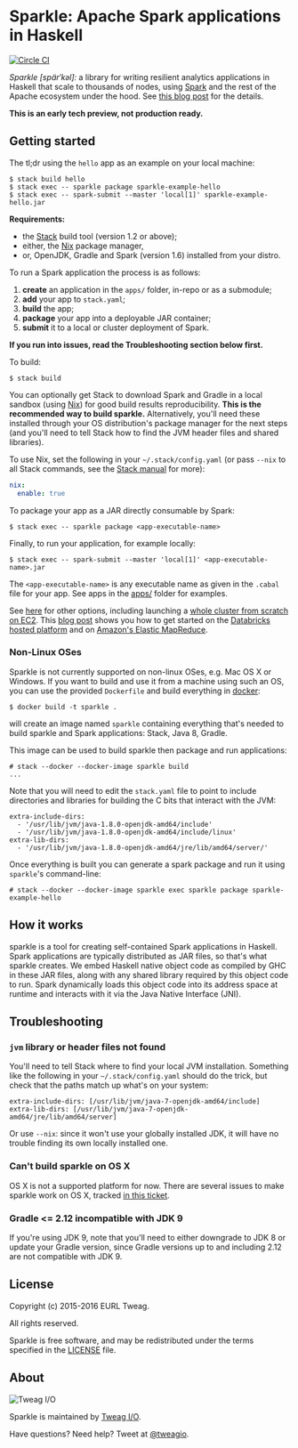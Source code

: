 # Sparkle: Apache Spark applications in Haskell

[![Circle CI](https://circleci.com/gh/tweag/sparkle.svg?style=svg)](https://circleci.com/gh/tweag/sparkle)

*Sparkle [spär′kəl]:* a library for writing resilient analytics
applications in Haskell that scale to thousands of nodes, using
[Spark][spark] and the rest of the Apache ecosystem under the hood.
See [this blog post][hello-sparkle] for the details.

**This is an early tech preview, not production ready.**

[spark]: http://spark.apache.org/
[hello-sparkle]: http://blog.tweag.io/posts/2016-02-25-hello-sparkle.html

## Getting started

The tl;dr using the `hello` app as an example on your local machine:

```
$ stack build hello
$ stack exec -- sparkle package sparkle-example-hello
$ stack exec -- spark-submit --master 'local[1]' sparkle-example-hello.jar
```

**Requirements:**
* the [Stack][stack] build tool (version 1.2 or above);
* either, the [Nix][nix] package manager,
* or, OpenJDK, Gradle and Spark (version 1.6) installed from your distro.

To run a Spark application the process is as follows:

1. **create** an application in the `apps/` folder, in-repo or as
   a submodule;
1. **add** your app to `stack.yaml`;
1. **build** the app;
1. **package** your app into a deployable JAR container;
1. **submit** it to a local or cluster deployment of Spark.

**If you run into issues, read the Troubleshooting section below
  first.**

To build:

```
$ stack build
```

You can optionally get Stack to download Spark and Gradle in a local
sandbox (using [Nix][nix]) for good build results reproducibility.
**This is the recommended way to build sparkle.** Alternatively,
you'll need these installed through your OS distribution's package
manager for the next steps (and you'll need to tell Stack how to find
the JVM header files and shared libraries).

To use Nix, set the following in your `~/.stack/config.yaml` (or pass
`--nix` to all Stack commands, see the [Stack manual][stack-nix] for
more):

```yaml
nix:
  enable: true
```

To package your app as a JAR directly consumable by Spark:

```
$ stack exec -- sparkle package <app-executable-name>
```

Finally, to run your application, for example locally:

```
$ stack exec -- spark-submit --master 'local[1]' <app-executable-name>.jar
```

The `<app-executable-name>` is any executable name as given in the
`.cabal` file for your app. See apps in the [apps/](apps/) folder for
examples.

See [here][spark-submit] for other options, including launching
a [whole cluster from scratch on EC2][spark-ec2]. This
[blog post][tweag-blog-haskell-paas] shows you how to get started on
the [Databricks hosted platform][databricks] and on
[Amazon's Elastic MapReduce][aws-emr].

[stack]: https://github.com/commercialhaskell/stack
[stack-nix]: https://docs.haskellstack.org/en/stable/nix_integration/#configuration
[spark-submit]: http://spark.apache.org/docs/1.6.2/submitting-applications.html
[spark-ec2]: http://spark.apache.org/docs/1.6.2/ec2-scripts.html
[nix]: http://nixos.org/nix
[tweag-blog-haskell-paas]: http://blog.tweag.io/posts/2016-06-20-haskell-compute-paas-with-sparkle.html
[databricks]: https://databricks.com/
[aws-emr]: https://aws.amazon.com/emr/

### Non-Linux OSes

Sparkle is not currently supported on non-linux OSes, e.g. Mac OS X or Windows. If you want to build and use it from a machine using
such an OS, you can use the provided `Dockerfile` and build everything in [docker](http://docker.io):

```
$ docker build -t sparkle .
```

will create an image named `sparkle` containing everything that's
needed to build sparkle and Spark applications: Stack, Java 8, Gradle.

This image can be used to build sparkle then package and run applications:

```
# stack --docker --docker-image sparkle build
...
```

Note that you will need to edit the `stack.yaml` file to point to
include directories and libraries for building the C bits that
interact with the JVM:

```
extra-include-dirs:
  - '/usr/lib/jvm/java-1.8.0-openjdk-amd64/include'
  - '/usr/lib/jvm/java-1.8.0-openjdk-amd64/include/linux'
extra-lib-dirs:
  - '/usr/lib/jvm/java-1.8.0-openjdk-amd64/jre/lib/amd64/server/'
```

Once everything is built you can generate a spark package and run it using `sparkle`'s command-line:

```
# stack --docker --docker-image sparkle exec sparkle package sparkle-example-hello
```

## How it works

sparkle is a tool for creating self-contained Spark applications in
Haskell. Spark applications are typically distributed as JAR files, so
that's what sparkle creates. We embed Haskell native object code as
compiled by GHC in these JAR files, along with any shared library
required by this object code to run. Spark dynamically loads this
object code into its address space at runtime and interacts with it
via the Java Native Interface (JNI).

## Troubleshooting

### `jvm` library or header files not found

You'll need to tell Stack where to find your local JVM installation.
Something like the following in your `~/.stack/config.yaml` should do
the trick, but check that the paths match up what's on your system:

```
extra-include-dirs: [/usr/lib/jvm/java-7-openjdk-amd64/include]
extra-lib-dirs: [/usr/lib/jvm/java-7-openjdk-amd64/jre/lib/amd64/server]
```

Or use `--nix`: since it won't use your globally installed JDK, it
will have no trouble finding its own locally installed one.

### Can't build sparkle on OS X

OS X is not a supported platform for now. There are several issues to
make sparkle work on OS X, tracked
[in this ticket](https://github.com/tweag/sparkle/issues/12).

### Gradle <= 2.12 incompatible with JDK 9

If you're using JDK 9, note that you'll need to either downgrade to
JDK 8 or update your Gradle version, since Gradle versions up to and
including 2.12 are not compatible with JDK 9.

## License

Copyright (c) 2015-2016 EURL Tweag.

All rights reserved.

Sparkle is free software, and may be redistributed under the terms
specified in the [LICENSE](LICENSE) file.

## About

![Tweag I/O](http://i.imgur.com/0HK8X4y.png)

Sparkle is maintained by [Tweag I/O](http://tweag.io/).

Have questions? Need help? Tweet at
[@tweagio](http://twitter.com/tweagio).
